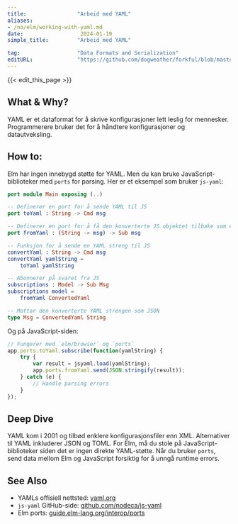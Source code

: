 ```yaml
---
title:                "Arbeid med YAML"
aliases:
- /no/elm/working-with-yaml.md
date:                  2024-01-19
simple_title:         "Arbeid med YAML"

tag:                  "Data Formats and Serialization"
editURL:              "https://github.com/dogweather/forkful/blob/master/content/no/elm/working-with-yaml.md"
---
```


{{< edit_this_page >}}

## What & Why?
YAML er et dataformat for å skrive konfigurasjoner lett leslig for mennesker. Programmerere bruker det for å håndtere konfigurasjoner og datautveksling.

## How to:
Elm har ingen innebygd støtte for YAML. Men du kan bruke JavaScript-biblioteker med `ports` for parsing. Her er et eksempel som bruker `js-yaml`:

```Elm
port module Main exposing (..)

-- Definerer en port for å sende YAML til JS
port toYaml : String -> Cmd msg

-- Definerer en port for å få den konverterte JS objektet tilbake som en streng
port fromYaml : (String -> msg) -> Sub msg

-- Funksjon for å sende en YAML streng til JS
convertYaml : String -> Cmd msg
convertYaml yamlString =
    toYaml yamlString

-- Abonnerer på svaret fra JS
subscriptions : Model -> Sub Msg
subscriptions model =
    fromYaml ConvertedYaml

-- Mottar den konverterte YAML strengen som JSON
type Msg = ConvertedYaml String
```

Og på JavaScript-siden:

```javascript
// Fungerer med `elm/browser` og `ports`
app.ports.toYaml.subscribe(function(yamlString) {
    try {
        var result = jsyaml.load(yamlString);
        app.ports.fromYaml.send(JSON.stringify(result));
    } catch (e) {
        // Handle parsing errors
    }
});
```

## Deep Dive
YAML kom i 2001 og tilbød enklere konfigurasjonsfiler enn XML. Alternativer til YAML inkluderer JSON og TOML. For Elm, må du stole på JavaScript-biblioteker siden det er ingen direkte YAML-støtte. Når du bruker `ports`, send data mellom Elm og JavaScript forsiktig for å unngå runtime errors.

## See Also
- YAMLs offisiell nettsted: [yaml.org](https://yaml.org)
- `js-yaml` GitHub-side: [github.com/nodeca/js-yaml](https://github.com/nodeca/js-yaml)
- Elm ports: [guide.elm-lang.org/interop/ports](https://guide.elm-lang.org/interop/ports.html)
